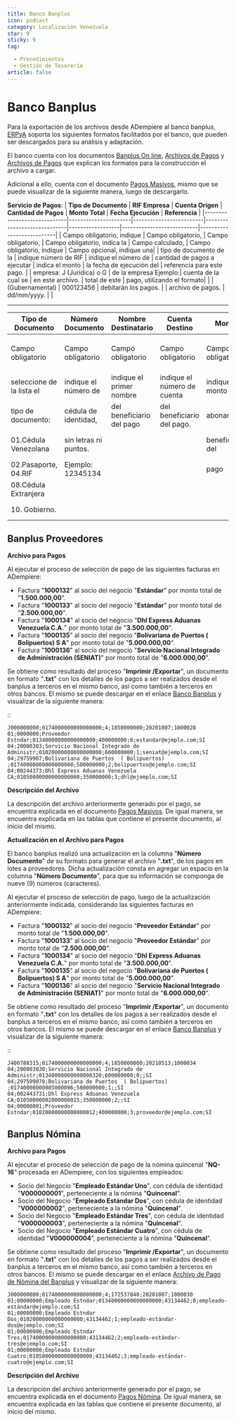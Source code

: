 ```yaml
---
title: Banco Banplus
icon: podcast
category: Localización Venezuela
star: 9
sticky: 9
tag:

  - Procedimientos
  - Gestión de Tesorería
article: false
---
```


**Banco Banplus**
=================

Para la exportación de los archivos desde ADempiere al banco banplus, [ERPyA](http://erpya.com) soporta los siguientes formatos facilitados por el banco, que pueden ser descargados para su análisis y adaptación.

El banco cuenta con los documentos [Banplus On line](/assets/img/docs/lve/procedures/treasury-management/resources/upload-bank-statement-to-bank/banplus/Banplus_On_line.pdf), [Archivos de Pagos](/assets/img/docs/lve/procedures/treasury-management/resources/upload-bank-statement-to-bank/banplus/PANTALLAS_SERVICIO_NOMINA_PLUS.ppt) y [Archivos de Pagos](PANTALLAS_SERVICIO_NOMINA_PLUS.ppt) que explican los formatos para la construcción el archivo a cargar.

Adicional a ello, cuenta con el documento [Pagos Masivos](/assets/img/docs/lve/procedures/treasury-management/resources/upload-bank-statement-to-bank/banplus/PagosMasivos.xls), mismo que se puede visualizar de la siguiente manera, luego de descargarlo.

 **Servicio de Pagos**:
| **Tipo de Documento**       | **RIF Empresa**      | **Cuenta Origen**       | **Cantidad de Pagos**       | **Monto Total**  | **Fecha Ejecución**       | **Referencia**            |
|-----------------------------|----------------------|-------------------------|-----------------------------|------------------|---------------------------|---------------------------|
| Campo obligatorio, indique  | Campo obligatorio,    | Campo obligatorio,       | Campo obligatorio, indica la | Campo calculado,  | Campo obligatorio, indique | Campo opcional, indique una|
| tipo de documento de la     | indique número de RIF | indique el número de     | cantidad de pagos a ejecutar | indica el monto   | la fecha de ejecución del  | referencia para este pago. |
| empresa: J (Jurídica) o G   | de la empresa Ejemplo:| cuenta de la cual se     | en este archivo.             | total de este     | pago, utilizando el formato|                           |
| (Gubernamental)             | 000123456             | debitarán los pagos.     |                             | archivo de pagos. | dd/mm/yyyy.                |                           |

_____
| **Tipo de Documento**   | **Número Documento** | **Nombre Destinatario** | **Cuenta Destino**        | **Monto**      | **Referencia**              | **Correo**                  | **Ejecutar** |
|-------------------------|----------------------|-------------------------|----------------------------|----------------|-----------------------------|-----------------------------|--------------|
| Campo obligatorio       | Campo obligatorio    | Campo obligatorio       | Campo obligatorio          | Campo obligatorio | Campo opcional, indique una | Campo opcional, indique el | Campo obligatorio |
| seleccione de la lista el| indique el número de | indique el primer nombre | indique el número de cuenta| indique el monto a| referencia para este pago.  | correo electrónico del     | seleccione de la |
| tipo de documento:      | cédula de identidad, | del beneficiario del pago| del beneficiario del pago.| abonar al        | La referencia debe ser      | beneficiario                | lista la opción SI |
| 01.Cédula Venezolana    | sin letras ni puntos.|                         |                            | beneficiario del| única para cada registro    |                             | para ejecutar el |
| 02.Pasaporte, 04.RIF    | Ejemplo: 12345134   |                         |                            | pago             |                             |                             | pago y la opción NO|
| 08.Cédula Extranjera    |                      |                         |                            |                 |                             |                             | si desea omitir |
| 10. Gobierno.           |                      |                         |                            |                 |                             |                             | este registro  |

**Banplus Proveedores**
-----------------------

**Archivo para Pagos**

Al ejecutar el proceso de selección de pago de las siguientes facturas en ADempiere:

- Factura "**1000132**" al socio del negocio "**Estándar**" por monto total de "**1.500.000,00**".
- Factura "**1000133**" al socio del negocio "**Estándar**" por monto total de "**2.500.000,00**".
- Factura "**1000134**" al socio del negocio "**Dhl Express Aduanas Venezuela C.A.**" por monto total de "**3.500.000,00**".
- Factura "**1000135**" al socio del negocio "**Bolivariana de Puertos  ( Bolipuertos)  S A**" por monto total de "**5.000.000,00**".
- Factura "**1000136**" al socio del negocio "**Servicio Nacional Integrado de Administración (SENIAT)**" por monto total de "**6.000.000,00**".

Se obtiene como resultado del proceso "**Imprimir /Exportar**", un documento en formato "**.txt**" con los detalles de los pagos a ser realizados desde el banplus a terceros en el mismo banco, así como también a terceros en otros bancos. El mismo se puede descargar en el enlace [Banco Banplus](/assets/img/docs/lve/procedures/treasury-management/resources/upload-bank-statement-to-bank/banplus/Banplus_Banco_Universal_CA_1000028.txt) y visualizar de la siguiente manera:

::

    J000000000;0174000000000000000;4;1850000000;20201007;1000028
    01;0000000;Proveedor Estndar;01340000000000000000;400000000;0;estandar@ejmplo.com;SI
    04;20000303;Servicio Nacional Integrado de Administr;01020000000000000000;600000000;1;seniat@ejemplo.com;SI
    04;29759907;Bolivariana de Puertos  ( Bolipuertos)  ;01740000000000000000;500000000;2;bolipuertos@ejemplo.com;SI
    04;00244373;Dhl Express Aduanas Venezuela CA;01050000000000000000;350000000;3;dhl@ejemplo.com;SI

**Descripción del Archivo**

La descripción del archivo anteriormente generado por el pago, se encuentra explicada en el documento [Pagos Masivos](/assets/img/docs/lve/procedures/treasury-management/resources/upload-bank-statement-to-bank/banplus/PagosMasivos.xls). De igual manera, se encuentra explicada en las tablas que contiene el presente documento, al inicio del mismo.

**Actualización en el Archivo para Pagos**

El banco banplus realizó una actualización en la columna "**Número Documento**" de su formato para generar el archivo "**.txt**", de los pagos en lotes a proveedores. Dicha actualización consta en agregar un espacio en la columna "**Número Documento**", para que su información se componga de nueve (9) números (caracteres).

Al ejecutar el proceso de selección de pago, luego de la actualización anteriormente indicada, considerando las siguientes facturas en ADempiere:

- Factura "**1000132**" al socio del negocio "**Proveedor Estándar**" por monto total de "**1.500.000,00**".
- Factura "**1000133**" al socio del negocio "**Proveedor Estándar**" por monto total de "**2.500.000,00**".
- Factura "**1000134**" al socio del negocio "**Dhl Express Aduanas Venezuela C.A.**" por monto total de "**3.500.000,00**".
- Factura "**1000135**" al socio del negocio "**Bolivariana de Puertos  ( Bolipuertos)  S A**" por monto total de "**5.000.000,00**".
- Factura "**1000136**" al socio del negocio "**Servicio Nacional Integrado de Administración (SENIAT)**" por monto total de "**6.000.000,00**".

Se obtiene como resultado del proceso "**Imprimir /Exportar**", un documento en formato "**.txt**" con los detalles de los pagos a ser realizados desde el banplus a terceros en el mismo banco, así como también a terceros en otros bancos. El mismo se puede descargar en el enlace [Banco Banplus](/assets/img/docs/lve/procedures/treasury-management/resources/upload-bank-statement-to-bank/banplus/Banplus_Banco_Universal_CA_1000035.txt) y visualizar de la siguiente manera:

::

    J400788315;0174000000000000000;4;1850000000;20210513;1000034
    04;200003030;Servicio Nacional Integrado de Administr;01340000000000000320;600000000;0;;SI
    04;297599070;Bolivariana de Puertos  ( Bolipuertos)  ;01740000000085000096;500000000;1;;SI
    04;002443731;Dhl Express Aduanas Venezuela CA;01050000002000000015;350000000;2;;SI
    04;00000001;Proveedor Estndar;01020000000000000012;400000000;3;proveedor@ejemplo.com;SI

**Banplus Nómina**
------------------

**Archivo para Pagos**

Al ejecutar el proceso de selección de pago de la nómina quincenal "**NQ-16**" procesada en ADempiere, con los siguientes empleados:

- Socio del Negocio "**Empleado Estándar Uno**", con cédula de identidad "**V000000001**", perteneciente a la nómina "**Quincenal**".
- Socio del Negocio "**Empleado Estándar Dos**", con cédula de identidad "**V000000002**", perteneciente a la nómina "**Quincenal**".
- Socio del Negocio "**Empleado Estándar Tres**", con cédula de identidad "**V000000003**", perteneciente a la nómina "**Quincenal**".
- Socio del Negocio "**Empleado Estándar Cuatro**", con cédula de identidad "**V000000004**", perteneciente a la nómina "**Quincenal**".

Se obtiene como resultado del proceso "**Imprimir /Exportar**", un documento en formato "**.txt**" con los detalles de los pagos a ser realizados desde el banplus a terceros en el mismo banco, así como también a terceros en otros bancos. El mismo se puede descargar en el enlace [Archivo de Pago de Nómina del Banplus](/assets/img/docs/lve/procedures/treasury-management/resources/upload-bank-statement-to-bank/banplus/Banplus_Banco_Universal_CA_1000030.txt) y visualizar de la siguiente manera:

    J000000000;0174000000000000000;4;172537848;20201007;1000030
    01;00000000;Empleado Estndar;01340000000000000000;43134462;0;empleado-estándar@ejemplo.com;SI
    01;00000000;Empleado Estndar Dos;01020000000000000000;43134462;1;empleado-estándar-dos@ejemplo.com;SI
    01;00000000;Empleado Estndar Tres;01740000000000000000;43134462;2;empleado-estándar-tres@ejemplo.com;SI
    01;00000000;Empleado Estndar Cuatro;01050000000000000000;43134462;3;empleado-estándar-cuatro@ejemplo.com;SI

**Descripción del Archivo**

La descripción del archivo anteriormente generado por el pago, se encuentra explicada en el documento [Pagos Nómina](/assets/img/docs/lve/procedures/treasury-management/resources/upload-bank-statement-to-bank/banplus/Banplus_PagoNomina_TXT.xls). De igual manera, se encuentra explicada en las tablas que contiene el presente documento, al inicio del mismo.
